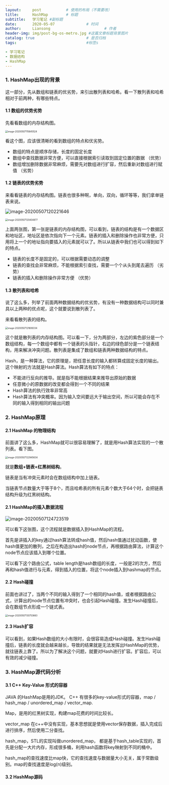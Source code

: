 ```yaml
---
layout:     post   		   # 使用的布局（不需要改）
title:      HashMap        # 标题
subtitle:   学习笔记 #副标题
date:       2020-05-07				# 时间
author:     Liansong 						# 作者
header-img: img/post-bg-os-metro.jpg #这篇文章标题背景图片
catalog: true 						# 是否归档
tags:								#标签s

- 学习笔记
- 数据结构
- HashMap
---
```


### 1. HashMap出现的背景

这一部分，先从数组和链表的优劣势，来引出散列表和哈希。看一下散列表和哈希相对于前两种，有哪些特点。

#### 1.1 数组的优势劣势

先看看数组的内存结构图。

<img src="https://tva1.sinaimg.cn/large/007S8ZIlgy1gejqznb6jsj31b6066dil.jpg" alt="image-20200507115645524" style="zoom:50%;" />

看这个图，应该很清晰的看到数组的特点和优劣势。

- 数组的特点是顺序存储，长度的固定长度
- 数组中查找数据非常方便，可以直接根据索引读取到固定位置的数据 （优势）
- 数组增加删除数据非常麻烦，需要先对数组进行扩容，然后重新对数组进行赋值 （劣势）

#### 1.2 链表的优势劣势

来看看链表的内存结构图。链表也很多种啊，单向，双向，循环等等，我们拿单链表来说。

![image-20200507120221646](https://tva1.sinaimg.cn/large/007S8ZIlgy1gejr5frlrzj31us08g44u.jpg)

<img src="https://tva1.sinaimg.cn/large/007S8ZIlgy1gejr78ihzcj31uu0li1a3.jpg" alt="image-20200507120404877" style="zoom:50%;" />

上面两张图，第一张是链表的内存结构图，可以看到，链表的结构是有一个数据区和地址区，地址区是依次指向下一个元素。链表的插入和删除操作也非常方便，只用将上一个的地址指向要插入的元素就可以了。所以从链表中我们也可以得到如下的特点。

- 链表的长度不是固定的，可以根据需要动态的调整
- 链表的查找会非常麻烦，不能根据索引查找，需要一个个从头到尾去遍历 （劣势）
- 链表的插入和删除操作非常方便 （优势）

#### 1.3 散列表和哈希

说了这么多，列举了前面两种数据结构的优劣势，有没有一种数据结构可以同时兼具以上两种的优点呢，这个就要说到散列表了。

来看看散列表的结构。

<img src="https://tva1.sinaimg.cn/large/007S8ZIlgy1gejrjqf8mbj30se0lsmzn.jpg" alt="image-20200507121606334" style="zoom:50%;" />

这个就是散列表的内存结构图。可以看一下，分为两部分，左边的紫色部分是一个数组结构，每一个数组中都有一个链表的头指针，右边的绿色部分是一个链表结构，用来解决冲突问题。散列表是集成了数组和链表两种数据结构的特点。

Hash，是一种算法，它的原理是，把任意长度的输入都转算成固定长度的输出。这个映射的方法就是Hash算法。Hash算法有如下的特点：

- 不能进行反向的推导。就是指不能根据结果来推导出原始的数据
- 任意微小的原数据的改变都会得到一个不同的结果
- Hash算法的执行效率非常高
- Hash算法有冲突概率。因为输入空间要远大于输出空间，所以可能会存在不同的输入得到相同的输出问题

### 2. HashMap原理

#### 2.1 HashMap 的物理结构

前面讲了这么多，HashMap就可以很容易理解了，就是用Hash算法实现的一个散列表。看下图。

<img src="https://tva1.sinaimg.cn/large/007S8ZIlgy1gejrxy8u0hj31960r6wjh.jpg" alt="image-20200507122945634" style="zoom:50%;" />

就是**数组+链表+红黑树结构**。

链表是当有冲突元素时会在数组结构中加上链表。

当链表节点数量大于等于8个，而且哈希表的所有元素个数大于64个时，会把链表结构升级为红黑树结构。

#### 2.1 HashMap的插入数据流程

<img src="https://tva1.sinaimg.cn/large/007S8ZIlgy1gejsgamnwcj31o40u07kp.jpg" alt="image-20200507124723519"  />

可以看下这张图，这个流程就是数据插入到HashMap的流程。

首先是讲插入的key通过hash算法转成hash值，然后hash值通过扰动函数，使hash值更加的散列，之后在构造出hash的node节点，再根据路由算法，计算这个node节点应该插入到哪个位置。

可以看下这个路由公式，table length是hash数组的长度，一般是2的次方，然后再和hash值进行与元素，得到插入的位置，将这个node插入到hashmap的节点。

#### 2.2 Hash碰撞

前面也讲过了，当两个不同的输入得到了一个相同的hash值，或者根据路由公式，计算出的node节点位置有冲突时，也会引起Hash碰撞。发生Hash碰撞后，会在数组节点形成一个链式表。

<img src="https://tva1.sinaimg.cn/large/007S8ZIlgy1gejt1nsakfj30ww0ki3zu.jpg" alt="image-20200507130753663" style="zoom:50%;" />

#### 2.3 Hash扩容

可以看到，如果Hash数组的大小有限时，会很容易造成Hash碰撞。发生Hash碰撞后，链表的长度就会越来越长，导致的结果就是无法发挥出HashMap的优势，就往链表上靠了。所以为了解决这个问题，就要对Hash进行扩容。扩容后，可以有效的减少碰撞。

### 3. HashMap源代码分析

#### 3.1 C++ Key-Value 形式的容器

JAVA 的HashMap是用的JDK。 C++ 有很多的key-value形式的容器，map / hash_map / unordered_map / vector_map.

Map，是用的红黑树实现，构建map花费的时间比较长。

vector_map 在c++中没有实现，基本思想就是使用vector保存数据，插入完成后进行排序，然后使用二分查找。

hash_map，STL的实现叫做unordered_map， 都是基于hash_table实现的，首先是分配一大片内存，形成很多桶，利用hash函数将key映射到不同的桶中。

hash_map的查找速度比map快，它的查找速度与数据量大小无关，属于常数级别。map的查找速度是log(n)级别。

#### 3.2 HashMap源码









